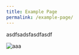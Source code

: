 ```yaml
---
title: Example Page
permalink: /example-page/
---
```

asdfsadsfasdfasdf

![aaa](/images/favicon-isomer.ico)